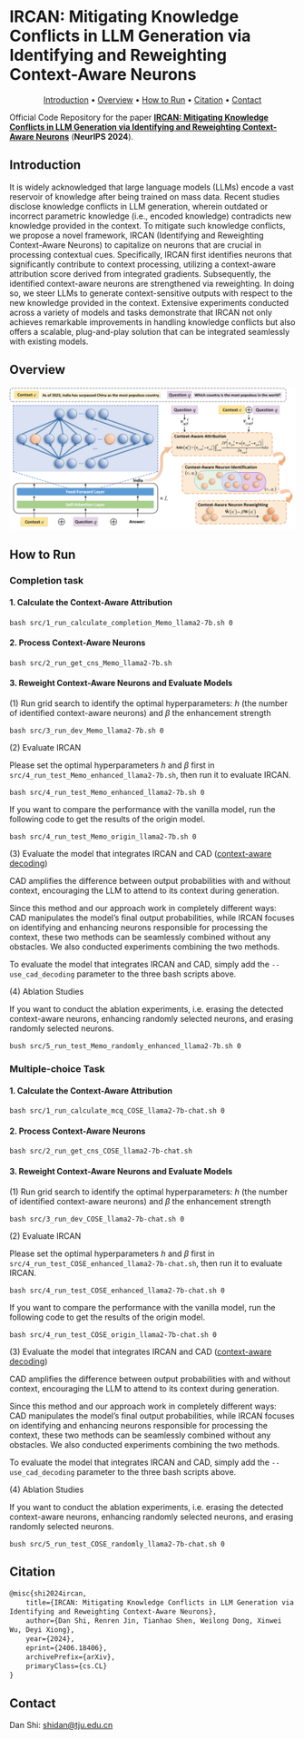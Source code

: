 # IRCAN: Mitigating Knowledge Conflicts in LLM Generation via Identifying and Reweighting Context-Aware Neurons

<p align="center">
    <a href="#introduction">Introduction</a> •
    <a href="#overview">Overview</a> •
    <a href="#how-to-run">How to Run</a> •
    <a href="#citation">Citation</a> •
    <a href="#contact">Contact</a>
</p>


Official Code Repository for the paper [**IRCAN: Mitigating Knowledge Conflicts in LLM Generation via Identifying and Reweighting Context-Aware Neurons**](https://arxiv.org/abs/2406.18406) (**NeurIPS 2024**).

## Introduction

It is widely acknowledged that large language models (LLMs) encode a vast reservoir of knowledge after being trained on mass data. Recent studies disclose knowledge conflicts in LLM generation, wherein outdated or incorrect parametric knowledge (i.e., encoded knowledge) contradicts new knowledge provided in the context. To mitigate such knowledge conflicts, we propose a novel framework, IRCAN (Identifying and Reweighting Context-Aware Neurons) to capitalize on neurons that are crucial in processing contextual cues. Specifically, IRCAN first identifies neurons that significantly contribute to context processing, utilizing a context-aware attribution score derived from integrated gradients. Subsequently, the identified context-aware neurons are strengthened via reweighting. In doing so, we steer LLMs to generate context-sensitive outputs with respect to the new knowledge provided in the context. Extensive experiments conducted across a variety of models and tasks demonstrate that IRCAN not only achieves remarkable improvements in handling knowledge conflicts but also offers a scalable, plug-and-play solution that can be integrated seamlessly with existing models.


## Overview

![](overview.png)



## How to Run


### Completion task

#### 1. Calculate the Context-Aware Attribution

```
bash src/1_run_calculate_completion_Memo_llama2-7b.sh 0
```

#### 2. Process Context-Aware Neurons

```
bash src/2_run_get_cns_Memo_llama2-7b.sh
```

#### 3. Reweight Context-Aware Neurons and Evaluate Models

(1) Run grid search to identify the optimal hyperparameters: $h$ (the number of identified context-aware neurons) and $β$ the enhancement strength

```
bash src/3_run_dev_Memo_llama2-7b.sh 0
```

(2) Evaluate IRCAN

Please set the optimal hyperparameters $h$ and $β$ first in `src/4_run_test_Memo_enhanced_llama2-7b.sh`, then run it to evaluate IRCAN.

```
bash src/4_run_test_Memo_enhanced_llama2-7b.sh 0
```

If you want to compare the performance with the vanilla model, run the following code to get the results of the origin model.

```
bash src/4_run_test_Memo_origin_llama2-7b.sh 0
```

(3) Evaluate the model that integrates IRCAN and CAD ([context-aware decoding](https://arxiv.org/abs/2305.14739))

CAD amplifies the difference between output probabilities with and without context, encouraging the LLM to attend to its context during generation.

Since this method and our approach work in completely different ways: CAD manipulates the model’s final output probabilities, while IRCAN focuses on identifying and enhancing neurons responsible for processing the context, these two methods can be seamlessly combined without any obstacles. We also conducted experiments combining the two methods.

To evaluate the model that integrates IRCAN and CAD, simply add the `--use_cad_decoding` parameter to the three bash scripts above.

(4) Ablation Studies

If you want to conduct the ablation experiments, i.e. erasing the detected context-aware neurons, enhancing randomly selected neurons, and erasing randomly selected neurons. 

```
bush src/5_run_test_Memo_randomly_enhanced_llama2-7b.sh 0
```


### Multiple-choice Task

#### 1. Calculate the Context-Aware Attribution

```
bash src/1_run_calculate_mcq_COSE_llama2-7b-chat.sh 0
```

#### 2. Process Context-Aware Neurons

```
bash src/2_run_get_cns_COSE_llama2-7b-chat.sh
```

#### 3. Reweight Context-Aware Neurons and Evaluate Models

(1) Run grid search to identify the optimal hyperparameters: $h$ (the number of identified context-aware neurons) and $β$ the enhancement strength

```
bash src/3_run_dev_COSE_llama2-7b-chat.sh 0
```

(2) Evaluate IRCAN

Please set the optimal hyperparameters $h$ and $β$ first in `src/4_run_test_COSE_enhanced_llama2-7b-chat.sh`, then run it to evaluate IRCAN.

```
bash src/4_run_test_COSE_enhanced_llama2-7b-chat.sh 0
```

If you want to compare the performance with the vanilla model, run the following code to get the results of the origin model.

```
bash src/4_run_test_COSE_origin_llama2-7b-chat.sh 0
```

(3) Evaluate the model that integrates IRCAN and CAD ([context-aware decoding](https://arxiv.org/abs/2305.14739))

CAD amplifies the difference between output probabilities with and without context, encouraging the LLM to attend to its context during generation.

Since this method and our approach work in completely different ways: CAD manipulates the model’s final output probabilities, while IRCAN focuses on identifying and enhancing neurons responsible for processing the context, these two methods can be seamlessly combined without any obstacles. We also conducted experiments combining the two methods.

To evaluate the model that integrates IRCAN and CAD, simply add the `--use_cad_decoding` parameter to the three bash scripts above.

(4) Ablation Studies

If you want to conduct the ablation experiments, i.e. erasing the detected context-aware neurons, enhancing randomly selected neurons, and erasing randomly selected neurons. 

```
bush src/5_run_test_COSE_randomly_llama2-7b-chat.sh 0
```


## Citation
```
@misc{shi2024ircan,
    title={IRCAN: Mitigating Knowledge Conflicts in LLM Generation via Identifying and Reweighting Context-Aware Neurons},
    author={Dan Shi, Renren Jin, Tianhao Shen, Weilong Dong, Xinwei Wu, Deyi Xiong},
    year={2024},
    eprint={2406.18406},
    archivePrefix={arXiv},
    primaryClass={cs.CL}
}
```

## Contact
Dan Shi: shidan@tju.edu.cn